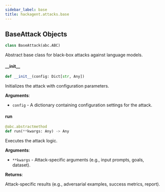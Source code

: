```yaml
---
sidebar_label: base
title: hackagent.attacks.base
---
```


## BaseAttack Objects

```python
class BaseAttack(abc.ABC)
```

Abstract base class for black-box attacks against language models.

#### \_\_init\_\_

```python
def __init__(config: Dict[str, Any])
```

Initializes the attack with configuration parameters.

**Arguments**:

- `config` - A dictionary containing configuration settings for the attack.

#### run

```python
@abc.abstractmethod
def run(**kwargs: Any) -> Any
```

Executes the attack logic.

**Arguments**:

- `**kwargs` - Attack-specific arguments (e.g., input prompts, goals, dataset).
  

**Returns**:

  Attack-specific results (e.g., adversarial examples, success metrics, report).


